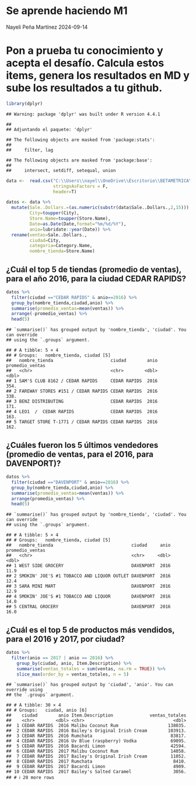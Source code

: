 Se aprende haciendo M1
================
Nayeli Peña Martínez
2024-09-14

# Pon a prueba tu conocimiento y acepta el desafío. Calcula estos items, genera los resultados en MD y sube los resultados a tu github.

``` r
library(dplyr)
```

    ## Warning: package 'dplyr' was built under R version 4.4.1

    ## 
    ## Adjuntando el paquete: 'dplyr'

    ## The following objects are masked from 'package:stats':
    ## 
    ##     filter, lag

    ## The following objects are masked from 'package:base':
    ## 
    ##     intersect, setdiff, setequal, union

``` r
data <-  read.csv("C:\\Users\\nayel\\OneDrive\\Escritorio\\BETAMETRICA\\MÓDULO 1\\BASES DE DATOS\\BASES_DATOS_BASES_ZS2ZD2\\Iowa_Liquor_Sales.csv",
                  stringsAsFactors = F,
                  header=T)

datos <- data %>% 
  mutate(Sale..Dollars.=(as.numeric(substr(data$Sale..Dollars.,2,15))),
         City=toupper(City),
         Store.Name=toupper(Store.Name),
         Date=as.Date(Date,format="%m/%d/%Y"),
         anio=lubridate::year(Date)) %>% 
  rename(ventas=Sale..Dollars.,
         ciudad=City,
         categoria=Category.Name,
         nombre_tienda=Store.Name)
```

## ¿Cuál el top 5 de tiendas (promedio de ventas), para el año 2016, para la ciudad CEDAR RAPIDS?

``` r
datos %>% 
  filter(ciudad =="CEDAR RAPIDS" & anio==2016) %>% 
  group_by(nombre_tienda,ciudad,anio) %>%
  summarise(promedio_ventas=mean(ventas)) %>% 
  arrange(-promedio_ventas) %>% 
  head(5)
```

    ## `summarise()` has grouped output by 'nombre_tienda', 'ciudad'. You can override
    ## using the `.groups` argument.

    ## # A tibble: 5 × 4
    ## # Groups:   nombre_tienda, ciudad [5]
    ##   nombre_tienda                      ciudad        anio promedio_ventas
    ##   <chr>                              <chr>        <dbl>           <dbl>
    ## 1 SAM'S CLUB 8162 / CEDAR RAPIDS     CEDAR RAPIDS  2016            354.
    ## 2 FAREWAY STORES #151 / CEDAR RAPIDS CEDAR RAPIDS  2016            338.
    ## 3 BENZ DISTRIBUTING                  CEDAR RAPIDS  2016            171.
    ## 4 LEO1  /  CEDAR RAPIDS              CEDAR RAPIDS  2016            163.
    ## 5 TARGET STORE T-1771 / CEDAR RAPIDS CEDAR RAPIDS  2016            162.

## ¿Cuáles fueron los 5 últimos vendedores (promedio de ventas, para el 2016, para DAVENPORT)?

``` r
datos %>% 
  filter(ciudad =="DAVENPORT" & anio==2016) %>% 
  group_by(nombre_tienda,ciudad,anio) %>%
  summarise(promedio_ventas=mean(ventas)) %>% 
  arrange(promedio_ventas) %>% 
  head(5)
```

    ## `summarise()` has grouped output by 'nombre_tienda', 'ciudad'. You can override
    ## using the `.groups` argument.

    ## # A tibble: 5 × 4
    ## # Groups:   nombre_tienda, ciudad [5]
    ##   nombre_tienda                              ciudad     anio promedio_ventas
    ##   <chr>                                      <chr>     <dbl>           <dbl>
    ## 1 WEST SIDE GROCERY                          DAVENPORT  2016            11.9
    ## 2 SMOKIN' JOE'S #1 TOBACCO AND LIQUOR OUTLET DAVENPORT  2016            12.4
    ## 3 SARA MINI MART                             DAVENPORT  2016            12.9
    ## 4 SMOKIN' JOE'S #1 TOBACCO AND LIQUOR        DAVENPORT  2016            14.0
    ## 5 CENTRAL GROCERY                            DAVENPORT  2016            16.0

## ¿Cuál es el top 5 de productos más vendidos, para el 2016 y 2017, por ciudad?

``` r
datos %>% 
  filter(anio == 2017 | anio == 2016) %>%
    group_by(ciudad, anio, Item.Description) %>%
    summarise(ventas_totales = sum(ventas, na.rm = TRUE)) %>%
    slice_max(order_by = ventas_totales, n = 5)
```

    ## `summarise()` has grouped output by 'ciudad', 'anio'. You can override using
    ## the `.groups` argument.

    ## # A tibble: 30 × 4
    ## # Groups:   ciudad, anio [6]
    ##    ciudad        anio Item.Description              ventas_totales
    ##    <chr>        <dbl> <chr>                                  <dbl>
    ##  1 CEDAR RAPIDS  2016 Malibu Coconut Rum                   138035.
    ##  2 CEDAR RAPIDS  2016 Bailey's Original Irish Cream        103913.
    ##  3 CEDAR RAPIDS  2016 Rumchata                              83817.
    ##  4 CEDAR RAPIDS  2016 Uv Blue (raspberry) Vodka             69095.
    ##  5 CEDAR RAPIDS  2016 Bacardi Limon                         42594.
    ##  6 CEDAR RAPIDS  2017 Malibu Coconut Rum                    14058.
    ##  7 CEDAR RAPIDS  2017 Bailey's Original Irish Cream         11052.
    ##  8 CEDAR RAPIDS  2017 Rumchata                               8410.
    ##  9 CEDAR RAPIDS  2017 Bacardi Limon                          4909.
    ## 10 CEDAR RAPIDS  2017 Bailey's Salted Caramel                3056.
    ## # ℹ 20 more rows
